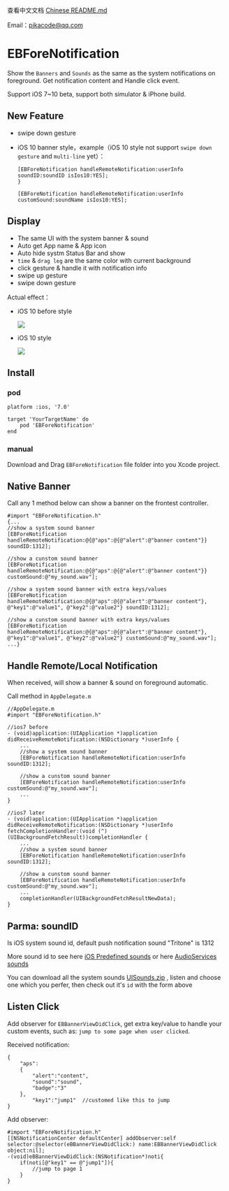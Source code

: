 查看中文文档 [Chinese README.md](/README_CHS.md)

Email：pikacode@qq.com

# EBForeNotification
Show the `Banners` and `Sounds` as the same as the system notifications on foreground. Get notification content and Handle click event.

Support iOS 7~10 beta, support both simulator & iPhone build.

## New Feature
- swipe down gesture
- iOS 10 banner style，example（iOS 10 style not support `swipe down gesture` and `multi-line` yet）：

  ```objc
  [EBForeNotification handleRemoteNotification:userInfo soundID:soundID isIos10:YES];
  }

  [EBForeNotification handleRemoteNotification:userInfo customSound:soundName isIos10:YES];
  ```

## Display
- The same UI with the system banner & sound
- Auto get App name & App icon
- Auto hide systm Status Bar and show
- `time` & `drag leg` are the same color with current background
- click gesture & handle it with notification info
- swipe up gesture
- swipe down gesture

Actual effect：
- iOS 10 before style

  ![](https://github.com/Yasashi/EBForeNotification/raw/master/screenshot/screenshot01.gif)

- iOS 10 style

  ![](https://github.com/Yasashi/EBForeNotification/raw/master/screenshot/screenshot02.gif)

## Install
### pod
	platform :ios, '7.0'

	target 'YourTargetName' do
		pod 'EBForeNotification'
	end

### manual	
Download and Drag `EBForeNotification` file folder into you Xcode project.

## Native Banner
Call any 1 method below can show a banner on the frontest controller.
```objc
#import "EBForeNotification.h"
{...
//show a system sound banner
[EBForeNotification handleRemoteNotification:@{@"aps":@{@"alert":@"banner content"}} soundID:1312];

//show a cunstom sound banner
[EBForeNotification handleRemoteNotification:@{@"aps":@{@"alert":@"banner content"}} customSound:@"my_sound.wav"];

//show a system sound banner with extra keys/values
[EBForeNotification handleRemoteNotification:@{@"aps":@{@"alert":@"banner content"}, @"key1":@"value1", @"key2":@"value2"} soundID:1312];

//show a cunstom sound banner with extra keys/values
[EBForeNotification handleRemoteNotification:@{@"aps":@{@"alert":@"banner content"}, @"key1":@"value1", @"key2":@"value2"} customSound:@"my_sound.wav"];
...}
```

## Handle Remote/Local Notification
When received, will show a banner & sound on foreground automatic.

Call method in `AppDelegate.m`

```objc
//AppDelegate.m
#import "EBForeNotification.h"

//ios7 before
- (void)application:(UIApplication *)application didReceiveRemoteNotification:(NSDictionary *)userInfo { 
	...
	//show a system sound banner
	[EBForeNotification handleRemoteNotification:userInfo soundID:1312];

	//show a cunstom sound banner
	[EBForeNotification handleRemoteNotification:userInfo customSound:@"my_sound.wav"];
    ...
}

//ios7 later  
- (void)application:(UIApplication *)application didReceiveRemoteNotification:(NSDictionary *)userInfo fetchCompletionHandler:(void (^)(UIBackgroundFetchResult))completionHandler {    
	...
	//show a system sound banner
	[EBForeNotification handleRemoteNotification:userInfo soundID:1312];

	//show a cunstom sound banner
	[EBForeNotification handleRemoteNotification:userInfo customSound:@"my_sound.wav"];
    ...
    completionHandler(UIBackgroundFetchResultNewData);
}
```

## Parma: soundID
Is iOS system sound id, default push notification sound "Tritone" is 1312

More sound id to see here [iOS Predefined sounds](http://iphonedevwiki.net/index.php/AudioServices#)
or here [AudioServices sounds](http://www.cocoachina.com/bbs/read.php?tid=134344)

You can download all the system sounds [UISounds.zip](/UISounds.zip) , listen and choose one which you perfer, then check out it's `id` with the form above

## Listen Click
Add observer for `EBBannerViewDidClick`, get extra key/value to handle your custom events, such as: `jump to some page when user clicked`.

Received notification:

```
{
    "aps":
    {
        "alert":"content",
        "sound":"sound",
        "badge":"3"
    },
        "key1":"jump1"  //customed like this to jump
}
```

Add observer:

```objc
#import "EBForeNotification.h"
[[NSNotificationCenter defaultCenter] addObserver:self selector:@selector(eBBannerViewDidClick:) name:EBBannerViewDidClick object:nil];
-(void)eBBannerViewDidClick:(NSNotification*)noti{
    if(noti[@"key1" == @"jump1"]){
        //jump to page 1
    }
}
```
